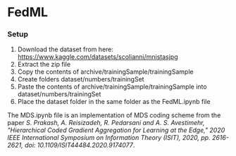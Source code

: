# FedML

### Setup

1. Download the dataset from here: https://www.kaggle.com/datasets/scolianni/mnistasjpg
2. Extract the zip file
3. Copy the contents of archive/trainingSample/trainingSample
4. Create folders dataset/numbers/trainingSet
5. Paste the contents of archive/trainingSample/trainingSample into dataset/numbers/trainingSet
6. Place the dataset folder in the same folder as the FedML.ipynb file

The MDS.ipynb file is an implementation of MDS coding scheme from the paper _S. Prakash, A. Reisizadeh, R. Pedarsani and A. S. Avestimehr, "Hierarchical Coded Gradient Aggregation for Learning at the Edge," 2020 IEEE International Symposium on Information Theory (ISIT), 2020, pp. 2616-2621, doi: 10.1109/ISIT44484.2020.9174077_.

